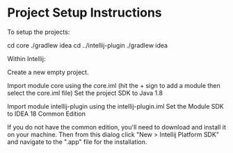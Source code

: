 # Project Setup Instructions

To setup the projects:

cd core
./gradlew idea
cd ../intellij-plugin
./gradlew idea


Within Intellij:

Create a new empty project.

Import module core using the core.iml (hit the + sign to add a module then select the core.iml file)
Set the project SDK to Java 1.8

Import module intellij-plugin using the intellij-plugin.iml
Set the Module SDK to IDEA 18 Common Edition

If you do not have the common edition, you'll need to download and install it on your machine.  Then from this dialog click "New > Intellij Platform SDK" and navigate to the ".app" file for the installation.



